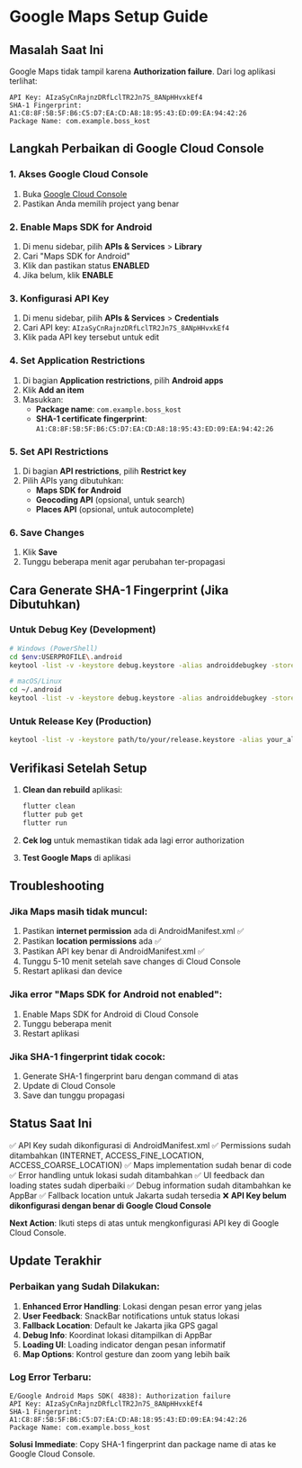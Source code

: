 # Google Maps Setup Guide

## Masalah Saat Ini

Google Maps tidak tampil karena **Authorization failure**. Dari log aplikasi terlihat:

```
API Key: AIzaSyCnRajnzDRfLclTR2Jn7S_8ANpHHvxkEf4
SHA-1 Fingerprint: A1:C8:8F:5B:5F:B6:C5:D7:EA:CD:A8:18:95:43:ED:09:EA:94:42:26
Package Name: com.example.boss_kost
```

## Langkah Perbaikan di Google Cloud Console

### 1. Akses Google Cloud Console
1. Buka [Google Cloud Console](https://console.cloud.google.com/)
2. Pastikan Anda memilih project yang benar

### 2. Enable Maps SDK for Android
1. Di menu sidebar, pilih **APIs & Services** > **Library**
2. Cari "Maps SDK for Android"
3. Klik dan pastikan status **ENABLED**
4. Jika belum, klik **ENABLE**

### 3. Konfigurasi API Key
1. Di menu sidebar, pilih **APIs & Services** > **Credentials**
2. Cari API key: `AIzaSyCnRajnzDRfLclTR2Jn7S_8ANpHHvxkEf4`
3. Klik pada API key tersebut untuk edit

### 4. Set Application Restrictions
1. Di bagian **Application restrictions**, pilih **Android apps**
2. Klik **Add an item**
3. Masukkan:
   - **Package name**: `com.example.boss_kost`
   - **SHA-1 certificate fingerprint**: `A1:C8:8F:5B:5F:B6:C5:D7:EA:CD:A8:18:95:43:ED:09:EA:94:42:26`

### 5. Set API Restrictions
1. Di bagian **API restrictions**, pilih **Restrict key**
2. Pilih APIs yang dibutuhkan:
   - **Maps SDK for Android**
   - **Geocoding API** (opsional, untuk search)
   - **Places API** (opsional, untuk autocomplete)

### 6. Save Changes
1. Klik **Save**
2. Tunggu beberapa menit agar perubahan ter-propagasi

## Cara Generate SHA-1 Fingerprint (Jika Dibutuhkan)

### Untuk Debug Key (Development)
```bash
# Windows (PowerShell)
cd $env:USERPROFILE\.android
keytool -list -v -keystore debug.keystore -alias androiddebugkey -storepass android -keypass android

# macOS/Linux
cd ~/.android
keytool -list -v -keystore debug.keystore -alias androiddebugkey -storepass android -keypass android
```

### Untuk Release Key (Production)
```bash
keytool -list -v -keystore path/to/your/release.keystore -alias your_alias_name
```

## Verifikasi Setelah Setup

1. **Clean dan rebuild** aplikasi:
   ```bash
   flutter clean
   flutter pub get
   flutter run
   ```

2. **Cek log** untuk memastikan tidak ada lagi error authorization

3. **Test Google Maps** di aplikasi

## Troubleshooting

### Jika Maps masih tidak muncul:
1. Pastikan **internet permission** ada di AndroidManifest.xml ✅
2. Pastikan **location permissions** ada ✅
3. Pastikan API key benar di AndroidManifest.xml ✅
4. Tunggu 5-10 menit setelah save changes di Cloud Console
5. Restart aplikasi dan device

### Jika error "Maps SDK for Android not enabled":
1. Enable Maps SDK for Android di Cloud Console
2. Tunggu beberapa menit
3. Restart aplikasi

### Jika SHA-1 fingerprint tidak cocok:
1. Generate SHA-1 fingerprint baru dengan command di atas
2. Update di Cloud Console
3. Save dan tunggu propagasi

## Status Saat Ini

✅ API Key sudah dikonfigurasi di AndroidManifest.xml
✅ Permissions sudah ditambahkan (INTERNET, ACCESS_FINE_LOCATION, ACCESS_COARSE_LOCATION)
✅ Maps implementation sudah benar di code
✅ Error handling untuk lokasi sudah ditambahkan
✅ UI feedback dan loading states sudah diperbaiki
✅ Debug information sudah ditambahkan ke AppBar
✅ Fallback location untuk Jakarta sudah tersedia
❌ **API Key belum dikonfigurasi dengan benar di Google Cloud Console**

**Next Action**: Ikuti steps di atas untuk mengkonfigurasi API key di Google Cloud Console.

## Update Terakhir

### Perbaikan yang Sudah Dilakukan:
1. **Enhanced Error Handling**: Lokasi dengan pesan error yang jelas
2. **User Feedback**: SnackBar notifications untuk status lokasi
3. **Fallback Location**: Default ke Jakarta jika GPS gagal
4. **Debug Info**: Koordinat lokasi ditampilkan di AppBar
5. **Loading UI**: Loading indicator dengan pesan informatif
6. **Map Options**: Kontrol gesture dan zoom yang lebih baik

### Log Error Terbaru:
```
E/Google Android Maps SDK( 4838): Authorization failure
API Key: AIzaSyCnRajnzDRfLclTR2Jn7S_8ANpHHvxkEf4
SHA-1 Fingerprint: A1:C8:8F:5B:5F:B6:C5:D7:EA:CD:A8:18:95:43:ED:09:EA:94:42:26
Package Name: com.example.boss_kost
```

**Solusi Immediate**: Copy SHA-1 fingerprint dan package name di atas ke Google Cloud Console.
